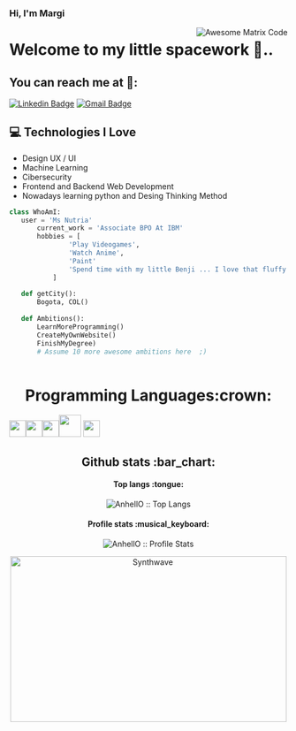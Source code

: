 ### Hi, I'm Margi 

<img src = 'https://github.com/MarikIshtar007/MarikIshtar007/blob/master/images/matrix.gif' alt = 'Awesome Matrix Code' align='right'/>

<h1>Welcome to my little spacework 👾..</h1> 

<h2>You can reach me at 🍒:</h2>


[![Linkedin Badge](https://img.shields.io/badge/-margiafricano-blue?style=flat-square&logo=Linkedin&logoColor=white&link=https://www.linkedin.com/in/margi-africano/)](https://www.linkedin.com/in/margi-africano) [![Gmail Badge](https://img.shields.io/badge/-africanomargi@gmail.com-c14438?style=flat-square&logo=Gmail&logoColor=white&link=mailto:africanomargi@gmail.com)](mailto:africanomargi@gmail.com)

## :computer: Technologies I Love
* Design UX / UI
* Machine Learning
* Cibersecurity
* Frontend and Backend Web Development
* Nowadays learning python and Desing Thinking Method

 ```python
 class WhoAmI:
 	user = 'Ms Nutria'
		current_work = 'Associate BPO At IBM'
		hobbies = [
				'Play Videogames',
				'Watch Anime',
				'Paint'
				'Spend time with my little Benji ... I love that fluffy ball'
			]
	
	def getCity():
		Bogota, COL()
	
	def Ambitions():
		LearnMoreProgramming()
		CreateMyOwnWebsite()
		FinishMyDegree)
		# Assume 10 more awesome ambitions here  ;)
	
 ```
 
<h1 align="center">Programming Languages:crown:</h1> 

<img src = 'https://github.com/MarikIshtar007/MarikIshtar007/blob/master/images/html.svg' width='30'/><img src = 'https://github.com/MarikIshtar007/MarikIshtar007/blob/master/images/css.svg' width='30'/><img src = 'https://github.com/MarikIshtar007/MarikIshtar007/blob/master/images/js.svg' width='30'/><img src = 'https://github.com/MarikIshtar007/MarikIshtar007/blob/master/images/php.svg' width='40'/> <img src = 'https://github.com/MarikIshtar007/MarikIshtar007/blob/master/images/sql.svg' width='30'/> 
 
 
<h2 align="center">Github stats :bar_chart:</h2>

<h4 align="center">Top langs :tongue:</h4>

<p align="center"><img src="https://github-readme-stats.vercel.app/api/top-langs/?username=MsNutria&langs_count=10&theme=tokyonight&layout=compact" alt="AnhellO :: Top Langs" /></p>

<h4 align="center">Profile stats :musical_keyboard:</h4>

<p align="center"><img src="https://github-readme-stats.vercel.app/api?username=MsNutria&show_icons=true&theme=synthwave" alt="AnhellO :: Profile Stats" /></p>

<p align="center"><img src="https://thumbs.gfycat.com/GoodnaturedFondGaur-size_restricted.gif" alt="Synthwave" height="300" width="500"></p>
 

